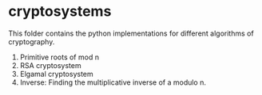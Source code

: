 # cryptosystems
This folder contains the python implementations for different algorithms of cryptography.
1. Primitive roots of mod n
2. RSA cryptosystem
3. Elgamal cryptosystem
4. Inverse: Finding the multiplicative inverse of a modulo n.
